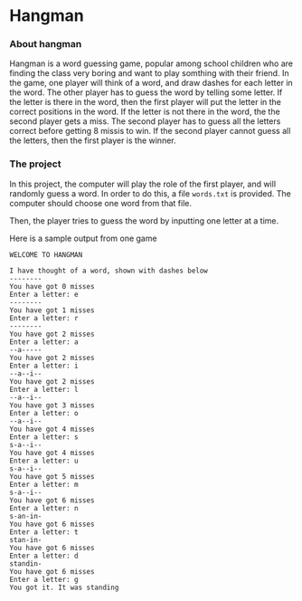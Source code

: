# Hangman

### About hangman

Hangman is a word guessing game, popular among school children who are finding the class
very boring and want to play somthing with their friend. In the game, one player will
think of a word, and draw dashes for each letter in the word. The other player has to
guess the word by telling some letter. If the letter is there in the word, then the first
player will put the letter in the correct positions in the word. If the letter is not
there in the word, the the second player gets a miss. The second player has to guess all
the letters correct before getting 8 missis to win. If the second player cannot guess all
the letters, then the first player is the winner. 

### The project

In this project, the computer will play the role of the first player, and will randomly
guess a word. In order to do this, a file `words.txt` is provided. The computer should
choose one word from that file.

Then, the player tries to guess the word by inputting one letter at a time.

Here is a sample output from one game

```
WELCOME TO HANGMAN

I have thought of a word, shown with dashes below
--------
You have got 0 misses
Enter a letter: e
--------
You have got 1 misses
Enter a letter: r
--------
You have got 2 misses
Enter a letter: a
--a-----
You have got 2 misses
Enter a letter: i
--a--i--
You have got 2 misses
Enter a letter: l
--a--i--
You have got 3 misses
Enter a letter: o
--a--i--
You have got 4 misses
Enter a letter: s
s-a--i--
You have got 4 misses
Enter a letter: u
s-a--i--
You have got 5 misses
Enter a letter: m
s-a--i--
You have got 6 misses
Enter a letter: n
s-an-in-
You have got 6 misses
Enter a letter: t
stan-in-
You have got 6 misses
Enter a letter: d
standin-
You have got 6 misses
Enter a letter: g
You got it. It was standing
```
